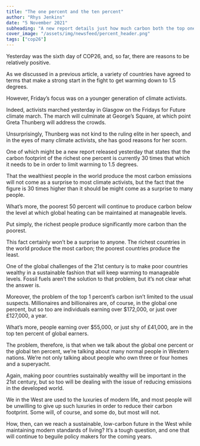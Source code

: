 ```yaml
---
title: "The one percent and the ten percent"
author: "Rhys Jenkins"
date: "5 November 2021"
subheading: "A new report details just how much carbon both the top one percent and the top ten percent produce -- and how much they should produce."
cover_image: "/assets/img/newsfeed/percent_header.png"  
tags: ["cop26"]
---
```


Yesterday was the sixth day of COP26, and, so far, there are reasons to be relatively positive.

As we discussed in a previous article, a variety of countries have agreed to terms that make a strong start in the fight to get warming down to 1.5 degrees. 

However, Friday’s focus was on a younger generation of climate activists.

Indeed, activists marched yesterday in Glasgow on the Fridays for Future climate march. The march will culminate at George’s Square, at which point Greta Thunberg will address the crowds. 

Unsurprisingly, Thunberg was not kind to the ruling elite in her speech, and in the eyes of many climate activists, she has good reasons for her scorn. 

One of which might be a new report released yesterday that states that the carbon footprint of the richest one percent is currently 30 times that which it needs to be in order to limit warming to 1.5 degrees.

That the wealthiest people in the world produce the most carbon emissions will not come as a surprise to most climate activists, but the fact that the figure is 30 times higher than it should be might come as a surprise to many people. 

What’s more, the poorest 50 percent will continue to produce carbon below the level at which global heating can be maintained at manageable levels.

Put simply, the richest people produce significantly more carbon than the poorest. 

This fact certainly won’t be a surprise to anyone. The richest countries in the world produce the most carbon; the poorest countries produce the least. 

One of the global challenges of the 21st century is to make poor countries wealthy in a sustainable fashion that will keep warming to manageable levels. Fossil fuels aren’t the solution to that problem, but it’s not clear what the answer is.   

Moreover, the problem of the top 1 percent’s carbon isn’t limited to the usual suspects. Millionaires and billionaires are, of course, in the global one percent, but so too are individuals earning over $172,000, or just over £127,000, a year.

What’s more, people earning over $55,000, or just shy of £41,000, are in the top ten percent of global earners.      

The problem, therefore, is that when we talk about the global one percent or the global ten percent, we’re talking about many normal people in Western nations. We’re not only talking about people who own three or four homes and a superyacht. 

Again, making poor countries sustainably wealthy will be important in the 21st century, but so too will be dealing with the issue of reducing emissions in the developed world.  

We in the West are used to the luxuries of modern life, and most people will be unwilling to give up such luxuries in order to reduce their carbon footprint. Some will, of course, and some do, but most will not. 

How, then, can we reach a sustainable, low-carbon future in the West while maintaining modern standards of living? It’s a tough question, and one that will continue to beguile policy makers for the coming years. 